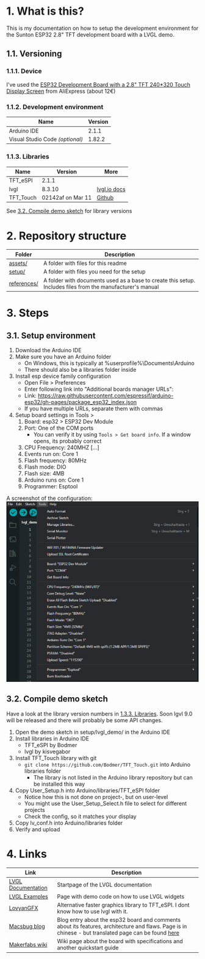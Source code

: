 # 1. What is this?
This is my documentation on how to setup the development environment for the Sunton ESP32 2.8" TFT development board with a LVGL demo.

## 1.1. Versioning

### 1.1.1. Device
I've used the [ESP32 Development Board with a 2.8" TFT 240*320 Touch Display Screen](https://www.aliexpress.com/item/1005005616073472.html) from AliExpress (about 12€)

### 1.1.2. Development environment
| Name                           | Version
| -------------                  | ------------------
| Arduino IDE                    | 2.1.1
| Visual Studio Code _(optional)_  | 1.82.2

### 1.1.3. Libraries
| Name               | Version            | More
| -------------      | ------------------ | ---------
| TFT_eSPI           | 2.1.1              |
| lvgl               | 8.3.10             | [lvgl.io docs](https://docs.lvgl.io/master/index.html)
| TFT_Touch          | 02142af on Mar 11  | [Github](https://github.com/Bodmer/TFT_Touch)



See [3.2. Compile demo sketch](#32-compile-demo-sketch) for library versions



# 2. Repository structure

| Folder       | Description     |
| ------------ | --------------- |
| [assets/](./assets/) | A folder with files for this readme
| [setup/](./setup/) | A folder with files you need for the setup
| [references/](./references/) | A folder with documents used as a base to create this setup. Includes files from the manufacturer's manual

# 3. Steps

## 3.1. Setup environment
1. Download the Arduino IDE
2. Make sure you have an Arduino folder
   - On Windows, this is typically at %userprofile%\Documents\Arduino
   - There should also be a libraries folder inside
3. Install esp device family configuration
   - Open File > Preferences
   - Enter following link into "Additional boards manager URLs":
   - Link: https://raw.githubusercontent.com/espressif/arduino-esp32/gh-pages/package_esp32_index.json
   - If you have multiple URLs, separate them with commas
4. Setup board settings in Tools >
   1. Board: esp32 > ESP32 Dev Module
   2. Port: One of the COM ports
      - You can verify it by using `Tools > Get board info`. If a window opens, its probably correct
   3. CPU Frequency: 240MHZ [...]
   4. Events run on: Core 1
   5. Flash frequency: 80MHz
   6. Flash mode: DIO
   7. Flash size: 4MB
   8. Arduino runs on: Core 1
   9. Programmer: Esptool


A screenshot of the configuration:
![Board config](assets/img/board_config.png)


## 3.2. Compile demo sketch
Have a look at the library version numbers in [1.3.3. Libraries](#113-libraries). Soon lgvl 9.0 will be released and there will probably be some API changes.


1. Open the demo sketch in setup/lvgl_demo/ in the Arduino IDE
2. Install libraries in Arduino IDE
   - TFT_eSPI by Bodmer
   - lvgl by kisvegabor
3. Install TFT_Touch library with git
   - `git clone https://github.com/Bodmer/TFT_Touch.git` into Arduino libraries folder
     - The library is not listed in the Arduino library repository but can be installed this way
4. Copy User_Setup.h into Arduino/libraries/TFT_eSPI folder
   - Notice how this is not done on project-, but on user-level
   - You might use the User_Setup_Select.h file to select for different projects
   - Check the config, so it matches your display
5. Copy lv_conf.h into Arduino/libraries folder
6. Verify and upload


# 4. Links

| Link      | Description     |
| --------- | --------------- |
| [LVGL Documentation](https://docs.lvgl.io/master/index.html) | Startpage of the LVGL documentation
| [LVGL Examples](https://docs.lvgl.io/master/examples.html#examples) | Page with demo code on how to use LVGL widgets
| [LovyanGFX](https://github.com/lovyan03/LovyanGFX) | Alternative faster graphics library to TFT_eSPI. I dont know how to use lvgl with it.
| [Macsbug blog](https://macsbug.wordpress.com/2022/08/17/esp32-2432s028/) | Blog entry about the esp32 board and comments about its features, architecture and flaws. Page is in chinese - but translated page can be found [here](./references/ESP32-2432S028_macsbug_en.pdf)
| [Makerfabs wiki](https://wiki.makerfabs.com/Sunton_ESP32_2.8_inch_240x320_TFT_with_Touch.html) | Wiki page about the board with specifications and another quickstart guide